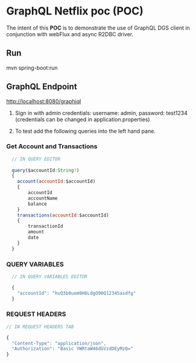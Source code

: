 # GraphQL Netflix poc (POC)
The intent of this **POC** is to demonstrate the use of GraphQL DGS client in conjunction with webFlux and async R2DBC driver.

## Run
mvn spring-boot:run

## GraphQL Endpoint

[http://localhost:8080/graphiql](http://localhost:8080/graphiql)

1. Sign in with admin credentials: username: admin, password: test1234 (credentials can be changed in application.properties)
  
1. To test add the following queries into the left hand pane.

### Get Account and Transactions
```javascript
  // IN QUERY EDITOR
  
  query($accountId:String!)
  {
    account(accountId:$accountId) 
    {
        accountId
        accountName
        balance
    }
    transactions(accountId:$accountId)
    {
        transactionId
        amount
        date
    }
  }
```
### QUERY VARIABLES

```javascript
  // IN QUERY VARIABLES EDITOR

  {  
    "accountId": "hvQ3b0uom9H6LdgO90Q12345asdfg"
  }

```
### REQUEST HEADERS 

```javascript
// IN REQUEST HEADERS TAB

{
  "Content-Type": "application/json",
  "Authorization": "Basic YWRtaW46dGVzdDEyMzQ="
}
```